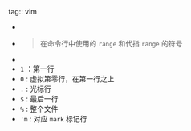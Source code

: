 tag:: vim

-
- >  在命令行中使用的 `range` 和代指 `range` 的符号
-
- `1` ：第一行
- `0` :  虚拟第零行，在第一行之上
- `.` :  光标行
- `$` :  最后一行
- `%` :  整个文件
- `'m` :  对应 `mark` 标记行